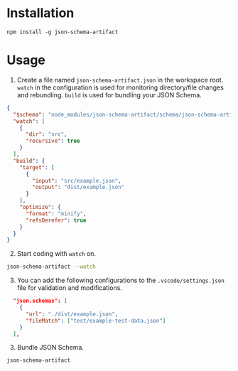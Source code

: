 # Installation

```
npm install -g json-schema-artifact
```

# Usage

1. Create a file named `json-schema-artifact.json` in the workspace root. `watch` in the configuration is used for monitoring directory/file changes and rebundling. `build` is used for bundling your JSON Schema.

```json
{
  "$schema": "node_modules/json-schema-artifact/schema/json-schema-artifact.json",
  "watch": [
    {
      "dir": "src",
      "recursive": true
    }
  ],
  "build": {
    "target": [
      {
        "input": "src/example.json",
        "output": "dist/example.json"
      }
    ],
    "optimize": {
      "format": "minify",
      "refsDerefer": true
    }
  }
}
```

2. Start coding with `watch` on.

```bash
json-schema-artifact --watch
```

3. You can add the following configurations to the `.vscode/settings.json` file for validation and modifications.

```json
  "json.schemas": [
    {
      "url": "./dist/example.json",
      "fileMatch": ["test/example-test-data.json"]
    }
  ],
```

3. Bundle JSON Schema.

```bash
json-schema-artifact
```
